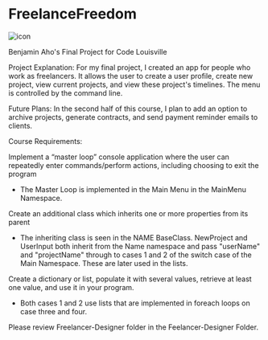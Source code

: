 # FreelanceFreedom

![icon](https://user-images.githubusercontent.com/97265527/169731982-b2f7349d-6430-404f-804c-48b1632be474.png)


Benjamin Aho's Final Project for Code Louisville


Project Explanation: 
For my final project, I created an app for people who work as freelancers. It allows the user to create a user profile, create new project, view current projects, and view these project's timelines. The menu is controlled by the command line.

Future Plans:
In the second half of this course, I plan to add an option to archive projects, generate contracts, and send payment reminder emails to clients.  

Course Requirements:

Implement a “master loop” console application where the user can repeatedly enter commands/perform actions, including choosing to exit the program
- The Master Loop is implemented in the Main Menu in the MainMenu Namespace.

Create an additional class which inherits one or more properties from its parent
- The inheriting class is seen in the NAME BaseClass. NewProject and UserInput both inherit from the Name namespace and pass "userName" and "projectName" through to cases 1 and 2 of the switch case of the Main Namespace. These are later used in the lists.

Create a dictionary or list, populate it with several values, retrieve at least one value, and use it in your program.
- Both cases 1 and 2 use lists that are implemented in foreach loops on case three and four.


Please review Freelancer-Designer folder in the Feelancer-Designer Folder.

